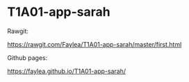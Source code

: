 # T1A01-app-sarah

Rawgit:

https://rawgit.com/Faylea/T1A01-app-sarah/master/first.html


Github pages:

https://faylea.github.io/T1A01-app-sarah/
